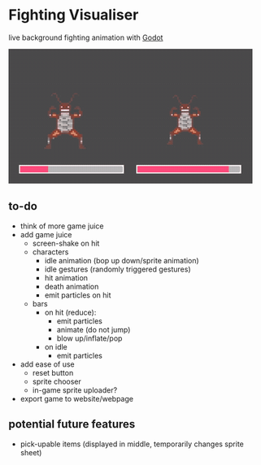 # Fighting Visualiser

live background fighting animation with [Godot](https://godotengine.org/)

![example gif](preview.gif)

## to-do

- think of more game juice
- add game juice
  - screen-shake on hit
  - characters
    - idle animation (bop up down/sprite animation)
    - idle gestures (randomly triggered gestures)
    - hit animation
    - death animation
    - emit particles on hit
  - bars
    - on hit (reduce):
      - emit particles
      - animate (do not jump)
      - blow up/inflate/pop
    - on idle
      - emit particles
- add ease of use
  - reset button
  - sprite chooser
  - in-game sprite uploader?
- export game to website/webpage

## potential future features

- pick-upable items (displayed in middle, temporarily changes sprite sheet)

